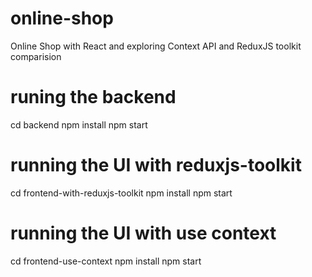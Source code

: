 # online-shop

Online Shop with React and exploring Context API and ReduxJS toolkit comparision

# runing the backend

cd backend
npm install
npm start

# running the UI with reduxjs-toolkit

cd frontend-with-reduxjs-toolkit
npm install
npm start

# running the UI with use context

cd frontend-use-context
npm install
npm start
